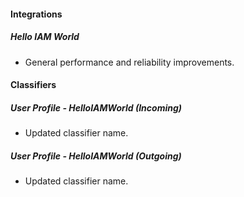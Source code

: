 
#### Integrations
##### Hello IAM World
- General performance and reliability improvements.

#### Classifiers
##### User Profile - HelloIAMWorld (Incoming)
- Updated classifier name.
##### User Profile - HelloIAMWorld (Outgoing)
- Updated classifier name.
